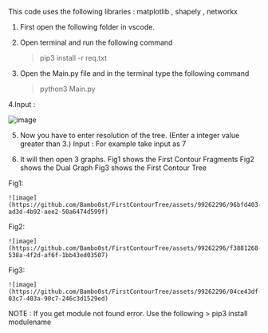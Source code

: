 This code uses the following libraries : matplotlib , shapely , networkx

1. First open the following folder in vscode.

2. Open terminal and run the following command 
    >pip3 install -r req.txt

3. Open the Main.py file and in the terminal type the following command
    >python3 Main.py

4.Input :

![image](https://github.com/Bambo0st/FirstContourTree/assets/99262296/223cf22e-f66c-4216-884c-9b9a55c2ce89)


5. Now you have to enter resolution of the tree. (Enter a integer value greater than 3.)
    Input :
    For example take input as 7
    

6. It will then open 3 graphs.
    Fig1 shows the First Contour Fragments 
    Fig2 shows the Dual Graph 
    Fig3 shows the First Contour Tree


Fig1:

    ![image](https://github.com/Bambo0st/FirstContourTree/assets/99262296/96bfd403-ad3d-4b92-aee2-50a6474d599f)
    
Fig2:

    ![image](https://github.com/Bambo0st/FirstContourTree/assets/99262296/f3881268-538a-4f2d-af6f-1bb43ed03507)

  
Fig3:

    ![image](https://github.com/Bambo0st/FirstContourTree/assets/99262296/04ce43df-03c7-403a-90c7-246c3d1529ed)

NOTE : If you get module not found error. Use the following
     > pip3 install modulename
